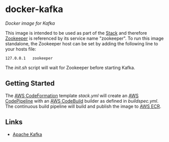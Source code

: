 # docker-kafka
_Docker image for Kafka_

This image is intended to be used as part of the [Stack](https://github.com/varunmc/docker-stack) and therefore [Zookeeper](https://github.com/varunmc/docker-zookeeper) is referenced by its service name "zookeeper". To run this image standalone, the Zookeeper host can be set by adding the following line to your hosts file:
```
127.0.0.1   zookeeper
```
The _init.sh_ script will wait for Zookeeper before starting Kafka. 

## Getting Started
The [AWS CodeFormation](https://console.aws.amazon.com/cloudformation/home?region=us-east-1#/stack/detail?stackId=arn:aws:cloudformation:us-east-1:497513737772:stack%2FKafka%2Fe9f68bc0-91d5-11e7-9a79-50d5cd265c36) template _stack.yml_ will create an [AWS CodePipeline](https://console.aws.amazon.com/codepipeline/home?region=us-east-1#/view/Kafka) with an [AWS CodeBuild](https://console.aws.amazon.com/codebuild/home?region=us-east-1#/projects/Kafka/view) builder as defined in _buildspec.yml_. The continuous build pipeline will build and publish the image to [AWS ECR](https://console.aws.amazon.com/ecs/home?region=us-east-1#/repositories/mc.varun:kafka#images;tagStatus=ALL).

## Links
* [Apache Kafka](https://kafka.apache.org)
